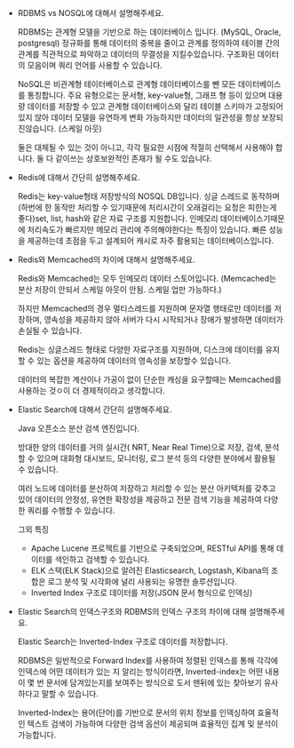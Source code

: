 - RDBMS vs NOSQL에 대해서 설명해주세요.
    
    RDBMS는 관계형 모델을 기반으로 하는 데이터베이스 입니다. (MySQL, Oracle, postgresql) 정규화를 통해 데이터의 중복을 줄이고 관계를 정의하여 테이블 간의 관계를 직관적으로 파악하고 데이터의 무결성을 지킬수있습니다.  구조화된 데이터의 모음이며 쿼리 언어를 사용할 수 있습니다.
    
    NoSQL은 비관계형 테이터베이스로 관계형 데이터베이스를 뺀 모든 데이터베이스를 통칭합니다. 주요 유형으로는 문서형, key-value형, 그래프 형 등이 있으며 대용량 데이터를 저장할 수 있고 관계형 데이터베이스와 달리 테이블 스키마가 고정되어 있지 않아 데이터 모델을 유연하게 변화 가능하지만 데이터의 일관성을 항상 보장되진않습니다. (스케일 아웃)
    
    둘은 대체될 수 있는 것이 아니고, 각각 필요한 시점에 적절히 선택해서 사용해야 합니다. 둘 다 같이쓰는 상호보완적인 존재가 될 수도 있습니다.
    

- Redis에 대해서 간단히 설명해주세요.
    
    Redis는 key-value형태 저장방식의 NOSQL DB입니다. 싱글 스레드로 동작하며 (하번에 한 동작만 처리할 수 있기때문에 처리시간이 오래걸리는 요청은 피한는게 좋다)set, list, hash와 같은 자료 구조를 지원합니다. 인메모리 데이터베이스기때문에 처리속도가 빠르지만 메모리 관리에 주의해야한다는 특징이 있습니다. 빠른 성능을 제공하는데 초점을 두고 설계되어 캐시로 자주 활용되는 데이터베이스입니다.
    

- Redis와 Memcached의 차이에 대해서 설명해주세요.
    
    Redis와 Memcached는 모두 인메모리 데이터 스토어입니다. (Memcached는 분산 저장이 안되서 스케일 아웃이 안됨. 스케일 업만 가능하다.)
    
    하지만 Memcached의 경우 멀티스레드를 지원하며 문자열 행태로만 데이터를 저장하며, 영속성을 제공하지 않아 서버가 다시 시작되거나 장애가 발생하면 데이터가 손실될 수 있습니다.
    
    Redis는 싱글스레드 형태로 다양한 자료구조를 지원하며, 디스크에 데이터를 유지할 수 있는  옵션을 제공하여 데이터의 영속성을 보장할수 있습니다.
    
    데이터의 복잡한 계산이나 가공이 없이 단순한 캐싱을  요구할때는 Memcached를 사용하는 것ㅇ이 더  경제적이라고 생각합니다.
    

- Elastic Search에 대해서 간단히 설명해주세요.
    
    Java 오픈소스 분산 검색 엔진입니다.
    
    방대한 양의 데이터를 거의 실시간( NRT, Near Real Time)으로 저장, 검색, 분석할 수 있으며 대화형 대시보드, 모니터링, 로그 분석 등의 다양한 분야에서 활용될 수 있습니다.
    
    여러 노드에 데이터를 분산하여 저장하고 처리할 수 있는 분산 아키텍처를 갖추고 있어 데이터의 안정성, 유연한 확장성을 제공하고 전문 검색 기능을 제공하여 다양한 쿼리를 수행할 수 있습니다.
    
    그외 특징
    
    - Apache Lucene 프로젝트를 기반으로 구축되었으며, RESTful API를 통해 데이터를 색인하고 검색할 수 있습니다.
    - ELK 스택(ELK Stack)으로 알려진 Elasticsearch, Logstash, Kibana의 조합은 로그 분석 및 시각화에 널리 사용되는 유명한 솔루션입니다.
    - Inverted Index 구조로 데이터를 저장(JSON 문서 형식으로 인덱싱)
    

- Elastic Search의 인덱스구조와 RDBMS의 인덱스 구조의 차이에 대해 설명해주세요.
    
    Elastic Search는 Inverted-Index 구조로 데이터를 저장합니다. 
    
    RDBMS은 일반적으로 Forward Index를 사용하여 정렬된 인덱스를 통해 각각에 인덱스에 어떤 데이터가 있는 지 알리는 방식이라면, Inverted-index는 어떤 내용이 몇 번 문서에 담겨있는지를 보여주는 방식으로 도서 맨뒤에 있는 찾아보기 유사하다고 말할 수 있습니다.
    
    Inverted-Index는 용어(단어)를 기반으로 문서의 위치 정보를 인덱싱하여 효율적인 텍스트 검색이 가능하며 다양한 검색 옵션이 제공되며 효율적인 집계 및 분석이 가능합니다.
